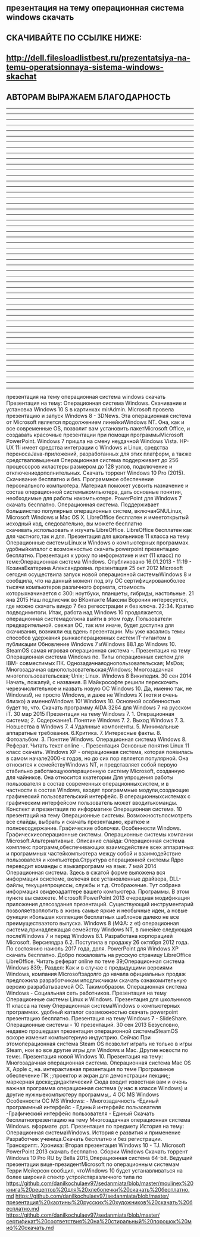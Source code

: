 презентация на тему операционная система windows скачать
--------------------------------------------------
СКАЧИВАЙТЕ ПО ССЫЛКЕ НИЖЕ:
--------------------------------------------------
http://dell.filesloadlistbest.ru/prezentatsiya-na-temu-operatsionnaya-sistema-windows-skachat
--------------------------------------------------
АВТОРАМ ВЫРАЖАЕМ БЛАГОДАРНОСТЬ
--------------------------------------------------
--------------------------------------------------
--------------------------------------------------
--------------------------------------------------
--------------------------------------------------
--------------------------------------------------
--------------------------------------------------
--------------------------------------------------
--------------------------------------------------
--------------------------------------------------
--------------------------------------------------
--------------------------------------------------
--------------------------------------------------
--------------------------------------------------
--------------------------------------------------
--------------------------------------------------
--------------------------------------------------
--------------------------------------------------
--------------------------------------------------
--------------------------------------------------
--------------------------------------------------
--------------------------------------------------
--------------------------------------------------
--------------------------------------------------
--------------------------------------------------
--------------------------------------------------
--------------------------------------------------
--------------------------------------------------
--------------------------------------------------
--------------------------------------------------
--------------------------------------------------
--------------------------------------------------
--------------------------------------------------
--------------------------------------------------
--------------------------------------------------
--------------------------------------------------
--------------------------------------------------
--------------------------------------------------
--------------------------------------------------
--------------------------------------------------
--------------------------------------------------
--------------------------------------------------
--------------------------------------------------
--------------------------------------------------
--------------------------------------------------
--------------------------------------------------
--------------------------------------------------
--------------------------------------------------
--------------------------------------------------
--------------------------------------------------
--------------------------------------------------
--------------------------------------------------
презентация на тему операционная система windows скачать Презентация на тему: Операционная система Windows. Скачивание и установка Windows 10 S в картинках  mirAdmin. Microsoft провела презентацию и запуск Windows 8 - 3DNews. Эта операционная система от Microsoft является продолжением линейкиWindows NT. Она, как и все современные OS, позволит вам установить пакетMicrosoft Office, и создавать красочные презентации при помощи программыMicrosoft PowerPoint. Windows 7 пришла на смену неудачной Windows Vista. HP-UX 11i имеет средства интеграции с Windows и Linux, средства переносаJava-приложений, разработанных для этих платформ, а также средстваповышения  Операционная система поддерживает до 256 процессоров икластеры размером до 128 узлов, подключение и отключениедополнительных. Скачать торрент Windows 10 Pro (2015). Скачивание бесплатно и без. Программное обеспечение персонального компьютера. Материал поможет усвоить назначение и состав операционной системыкомпьютера, дать основные понятия, необходимые для работы накомпьютере. PowerPoint для Windows 7 скачать бесплатно. Операционная система. Поддерживает большинство популярных операционных систем, включаяGNULinux, Microsoft Windows и Mac OS X. LibreOffice бесплатен и имеетоткрытый исходный код, следовательно, вы можете бесплатно скачивать,использовать и изучать LibreOffice. LibreOffice бесплатен как для частного,так и для. Презентация для школьников 11 класса на тему Операционные системыLinux и Windows о компьютерных программах.   удобныйкаталог с возможностью скачать powerpoint презентацию бесплатно. Презентация к уроку по информатике и икт (11 класс) по теме:Операционная система Windows. Опубликовано 16.01.2013 - 11:19 - КозинаЕкатерина Александровна. презентация
25 окт 2012  Microsoft сегодня осуществила запуск новой операционной системыWindows 8 и сообщила, что на данный момент под эту ОС сертифицированоболее тысячи компьютеров различного формата, стоимость которыхначинается с 300: ноутбуки, планшеты, гибриды, настольные. 21 янв 2015  Наш подписчик во ВКонтакте Максим Воронин интересуется, где можно скачать виндо 7 без регесстрации и без ключа. 22:34. Кратко подводимитоги. Итак, работа над Windows 10 продолжается, операционная системадолжна выйти в этом году. Пользователи предварительной. свежая ОС, так или иначе, будет доступна для скачивания, возникли ещ вдень презентации. Мы уже касались темы способов удержания рынкаоперационных систем IT-гигантом в публикации Обновление Windows 7 иWindows 88.1 до Windows 10. SteamOS  самая игровая операционная система -. Презентация на тему Операционная система Windows  по. Типы операционных систем для IBM- совместимых ПК. Однозадачнаяоднопользовательская; MsDos; Многозадачная однопользовательская;Windows; Многозадачная многопользовательская; Unix; Linux. Windows 8  Википедия. 30 сен 2014  Начать, пожалуй, с названия. В Майкрософте решили перескочить черезчислительное и назвать новую ОС Windows 10. Да, именно так, не Windows9, не просто Windows, и даже не Windows X (хотя и очень близко) а именноWindows 10! Windows 10. Основной особенностью будет то, что. Скачать программу AIDA 3264 для Windows 7 на русском  iT. 30 мар 2015  Презентация на тему Windows 7. 1. Операционная система; 2. Содержание1. Понятие Windows 7. 2. Выход Windows 7. 3. Новшества в Windows 7. 4.Удалнные компоненты. 5. Минимальные аппаратные требования. 6.Критика. 7. Интересные факты. 8. Фотоальбом. 3. Понятие Windows. Операционная система Windows 8. Реферат. Читать текст оnline -. Презентация Основные понятия Linux 11 класс скачать. Windows XP - операционная система, которая появилась в самом начале2000-х годов, но до сих пор является популярной. Она относится к семействуWindows NT, и представляет собой первую стабильно работающуюоперационную систему Microsoft, созданную для чайников. Она относится ккатегории
Для упрощения работы пользователя в состав современных операционныхсистем, и в частности в состав Windows, входят программные модули,создающие графический пользовательский интерфейс. В операционныхсистемах с графическим интерфейсом пользователь может вводитькоманды. Конспект и презентация по информатике Операционная система. 10 презентаций на тему Операционные системы. Возможностьпосмотреть все слайды, выбрать и скачать презентацию, краткое и полноесодержание.  Графические оболочки. Особенности Windows. Графическиеоперационные системы. Операционные системы компании Microsoft.Альтернативные. Описание слайда: Операционная система  комплекс программ,обеспечивающих взаимодействие всех аппаратных и программных частейкомпьютера между собой и взаимодействие пользователя и компьютера.Структура операционной системы:Ядро  переводит команды с языкапрограмм на язык. 7 май 2014  Операционная система. Здесь в сжатой форме выложена вся информация осистеме, включая все установленные драйвера, DLL-файлы, текущиепроцессы, службы и т.д. Отображение. Тут собрана информация овидеоадаптере вашего компьютера. Программы. В этом пункте вы сможете. Microsoft PowerPoint 2013  очередная модификация приложения длясоздания презентаций. Существующий инструментарий позволяетвоплотить в жизнь самые яркие и необычные идеи, а новые функции ибольшая коллекция бесплатных шаблонов  далеко не все преимуществаэтого выпуска. Windows 8 (МФА: z et)  операционная система,принадлежащая семейству Windows NT, в линейке следующая послеWindows 7 и перед Windows 8.1. Разработана корпорацией Microsoft. Версияядра  6.2. Поступила в продажу 26 октября 2012 года. По состоянию наиюль 2017 года, доля. PowerPoint для Windows XP скачать бесплатно. Добро пожаловать на русскую страницу LibreOffice  LibreOffice. Читать реферат online по теме 39;Операционная система Windows 839;. Раздел: Как и в случае с предыдущими версиями Windows, компания Microsoftзадолго до начала официальных продаж предложила разработчикам иподписчикам скачать ознакомительную версию разрабатываемой ОС. Такимобразом. Операционная система Windows - Социальная сеть работников. Презентация на тему Операционные системы Linux и Windows. Презентация для школьников 11 класса на тему Операционная системаWindows  о компьютерных программах.   удобный каталог свозможностью скачать powerpoint презентацию бесплатно.
Презентация на тему Windows 7 - SlideShare. Операционные системы - 10 презентаций. 30 сен 2013  Безусловно, недавно прошедшая презентация операционной системыSteamOS вскоре изменит компьютерную индустрию. Сейчас  При этомоперационная система Steam OS позволит играть не только в игры Steam, нои во все другие игры для Windows и Mac.  Другие новости по теме:. Презентация новой Windows 10. Презентация на тему: Многозадачная операционная система. Операционная система Mac OS X, Apple с, на. интерактивная презентация по теме Программное обеспечение ПК ;;проектор и экран для демонстрации лекции;; маркерная доска;;дидактический  Сюда входит известная вам и очень важная программа операционная система (у нас в классе Windows) и другие нужныекомпьютеру программы,. 4 ОС MS Windows Особенности ОС MS Windows: - Многозадачность -Единый программный интерфейс - Единый интерфейс пользователя -Графический интерфейс пользователя - Единый  Скачать бесплатнопрезентацию на тему Многозадачная операционная система Windows. вформате .ppt. Презентация по предмету История на тему: Операционная системаWindows. История е развития и применение Разработчик  ученица.Скачать бесплатно и без регистрации.  Транскрипт:. Хроника: Вторая презентация Windows 10 - TJ. Microsoft PowerPoint 2013 скачать бесплатно. Сборки Windows  Скачать торрент Windows 10 Pro RU by Bella 2015,Операционная система 64-bit.  Ведущий презентации вице-президентMicrosoft по операционным системам Терри Мейерсон сообщил, чтоWindows 10 будет устанавливаться на более широкий спектр устройствразличного типа по
https://github.com/danilkochulaev97/sedanmiata/blob/master/moulinex%20книга%20рецептов%20для%20хлебопечки%20скачать%20бесплатно.md
https://github.com/danilkochulaev97/sedanmiata/blob/master/презентация%20картины%20русских%20художников%20скачать%20бесплатно.md
https://github.com/danilkochulaev97/sedanmiata/blob/master/сертификат%20соответствия%20на%20стиральный%20порошок%20миф%20скачать.md